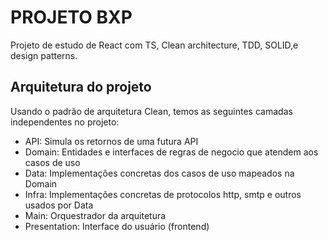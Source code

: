 # PROJETO BXP

Projeto de estudo de React com TS, Clean architecture, TDD, SOLID,e design patterns.

## Arquitetura do projeto

Usando o padrão de arquitetura Clean, temos as seguintes camadas independentes no projeto:

- API: Simula os retornos de uma futura API
- Domain: Entidades e interfaces de regras de negocio que atendem aos casos de uso
- Data: Implementações concretas dos casos de uso mapeados na Domain
- Infra: Implementações concretas de protocolos http, smtp e outros usados por Data
- Main: Orquestrador da arquitetura 
- Presentation: Interface do usuário (frontend)
